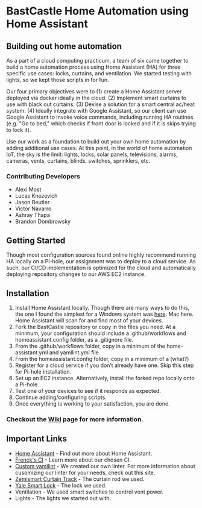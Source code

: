 # BastCastle Home Automation using Home Assistant

## Building out home automation
As a part of a cloud computing practicum, a team of six came together to build a home automation process using Home Assistant (HA) for three specific use cases: locks, curtains, and ventilation. We started testing with lights, so we kept those scripts in for fun. 

Our four primary objectives were to (1) create a Home Assistant server deployed via docker ideally in the cloud. (2) Implement smart curtains to use with black out curtains. (3) Devise a solution for a smart central ac/heat system. (4) Ideally integrate with Google Assistant, so our client can use Google Assistant to invoke voice commands, including running HA routines (e.g. "Go to bed," which checks if front door is locked and if it is skips trying to lock it).

Use our work as a foundation to build out your own home automation by adding additional use cases. At this point, in the world of home automation IoT, the sky is the limit: lights, locks, solar panels, televisions, alarms, cameras, vents, curtains, blinds, switches, sprinklers, etc.

### Contributing Developers
- Alexi Most
- Lucas Knezevich
- Jason Beutler
- Victor Navarro
- Ashray Thapa
- Brandon Dombrowsky

## Getting Started
Though most configuration sources found online highly recommend running HA locally on a Pi-hole, our assignment was to deploy to a cloud service. As such, our CI/CD implementation is optimized for the cloud and automatically deploying repository changes to our AWS EC2 instance.

## Installation 
1. Install Home Assistant locally. Though there are many ways to do this, the one I found the simplest for a Windows system was [here](https://www.youtube.com/watch?v=dp-0hVjEo6A). Mac here. Home Assistant will scan for and find most of your devices.
2. Fork the BastCastle repository or copy in the files you need. At a minimum, your configuration should include a .github/workflows and homeassistant.config folder, as a .gitignore file.
3. From the .github/workflows folder, copy in a minimum of the home-assistant.yml and yamllint.yml file
4. From the homeassistant.config folder, copy in a minimum of a (what?)
5. Register for a cloud service if you don’t already have one. Skip this step for Pi-hole installation.
6. Set up an EC2 instance. Alternatively, install the forked repo locally onto a Pi-hole.
7. Test one of your devices to see if it responds as expected.
8. Continue adding/configuring scripts.
9. Once everything is working to your satisfaction, you are done.

### Checkout the [Wiki](https://github.com/brandondombrowsky/BastCastle/wiki) page for more information. 

## Important Links
- [Home Assistant](https://www.home-assistant.io/) - Find out more about Home Assistant.
- [Frenck's CI](https://github.com/frenck/home-assistant-config) - Learn more about our chosen CI.
- [Custom yamllint](https://yamllint.readthedocs.io/en/stable/configuration.html) - We created our own linter. For more information about cusomizing our linter for your needs, check out this site.
- [Zemismart Curtain Track](https://www.zemismart.com/products/-bcm500ds-tyw) - The curtain rod we used.
- [Yale Smart Lock](https://shopyalehome.com/collections/smart-locks/products/yale-assure-lock-sl-with-wi-fi-and-bluetooth?variant=39341912981636) - The lock we used.
- Ventilation - We used smart switches to control vent power.
- Lights - The lights we started out with.
